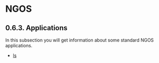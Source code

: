 NGOS
====

0.6.3. Applications
-------------------

In this subsection you will get information about some standard NGOS applications.

* [ls](1.%20ls/README.md)

